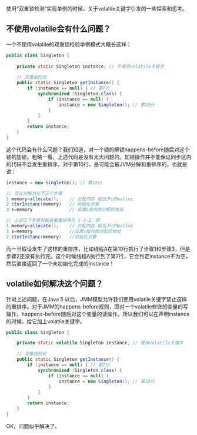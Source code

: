 使用“双重锁检测”实现单例的时候，关于volatile关键字引发的一些探索和思考。

## 不使用volatile会有什么问题？

一个不使用volatile的双重锁检验单例模式大概长这样：

```java
public class Singleton {
    
    private static Singleton instance; // 不使用volatile关键字
    
    // 双重锁检验
    public static Singleton getInstance() {
        if (instance == null) { // 第7行
            synchronized (Singleton.class) {
                if (instance == null) {
                    instance = new Singleton(); // 第10行
                }
            }
        }
        return instance;
    }
}
```

这个代码会有什么问题？我们知道，对一个锁的解锁happens-before随后对这个锁的加锁。粗略一看，上述代码是没有太大问题的。加锁操作并不能保证同步区内的代码不会发生重排序。对于第10行，是可能会被JVM分解和重排序的，也就是说：

```java
instance = new Singleton(); // 第10行

// 可以分解为以下三个步骤
1 memory=allocate();	// 分配内存 相当于c的malloc
2 ctorInstanc(memory) 	// 初始化对象
3 s=memory 				// 设置s指向刚分配的地址

// 上述三个步骤可能会被重排序为 1-3-2，即
1 memory=allocate();	// 分配内存 相当于c的malloc
3 s=memory 				//设置s指向刚分配的地址
2 ctorInstanc(memory) 	//初始化对象
```

而一旦假设发生了这样的重排序，比如线程A在第10行执行了步骤1和步骤3，但是步骤2还没有执行完。这个时候线程A执行到了第7行，它会判定instance不为空，然后直接返回了一个未初始化完成的instance！

## volatile如何解决这个问题？

针对上述问题，在Java 5 以后，JMM模型允许我们使用volatile关键字禁止这样的重排序。对于JMM的happens-before规则，即对一个volatile修饰的变量的写操作，happens-before随后对这个变量的读操作。所以我们可以在声明instance的时候，给它加上volatile关键字。

```java
public class Singleton {

    private static volatile Singleton instance; // 使用volatile关键字
    
    // 双重锁检验
    public static Singleton getInstance() {
        if (instance == null) { // 第7行
            synchronized (Singleton.class) {
                if (instance == null) {
                    instance = new Singleton(); // 第10行
                }
            }
        }
        return instance;
    }
}
```

OK，问题似乎解决了。

